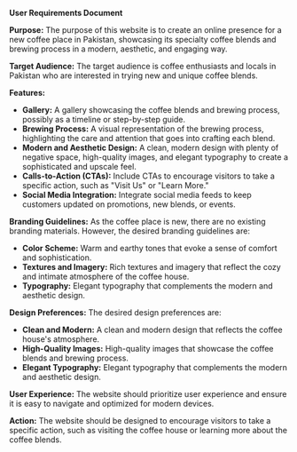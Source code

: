 **User Requirements Document**

**Purpose:**
The purpose of this website is to create an online presence for a new coffee place in Pakistan, showcasing its specialty coffee blends and brewing process in a modern, aesthetic, and engaging way.

**Target Audience:**
The target audience is coffee enthusiasts and locals in Pakistan who are interested in trying new and unique coffee blends.

**Features:**

* **Gallery:** A gallery showcasing the coffee blends and brewing process, possibly as a timeline or step-by-step guide.
* **Brewing Process:** A visual representation of the brewing process, highlighting the care and attention that goes into crafting each blend.
* **Modern and Aesthetic Design:** A clean, modern design with plenty of negative space, high-quality images, and elegant typography to create a sophisticated and upscale feel.
* **Calls-to-Action (CTAs):** Include CTAs to encourage visitors to take a specific action, such as "Visit Us" or "Learn More."
* **Social Media Integration:** Integrate social media feeds to keep customers updated on promotions, new blends, or events.

**Branding Guidelines:**
As the coffee place is new, there are no existing branding materials. However, the desired branding guidelines are:

* **Color Scheme:** Warm and earthy tones that evoke a sense of comfort and sophistication.
* **Textures and Imagery:** Rich textures and imagery that reflect the cozy and intimate atmosphere of the coffee house.
* **Typography:** Elegant typography that complements the modern and aesthetic design.

**Design Preferences:**
The desired design preferences are:

* **Clean and Modern:** A clean and modern design that reflects the coffee house's atmosphere.
* **High-Quality Images:** High-quality images that showcase the coffee blends and brewing process.
* **Elegant Typography:** Elegant typography that complements the modern and aesthetic design.

**User Experience:**
The website should prioritize user experience and ensure it is easy to navigate and optimized for modern devices.

**Action:**
The website should be designed to encourage visitors to take a specific action, such as visiting the coffee house or learning more about the coffee blends.